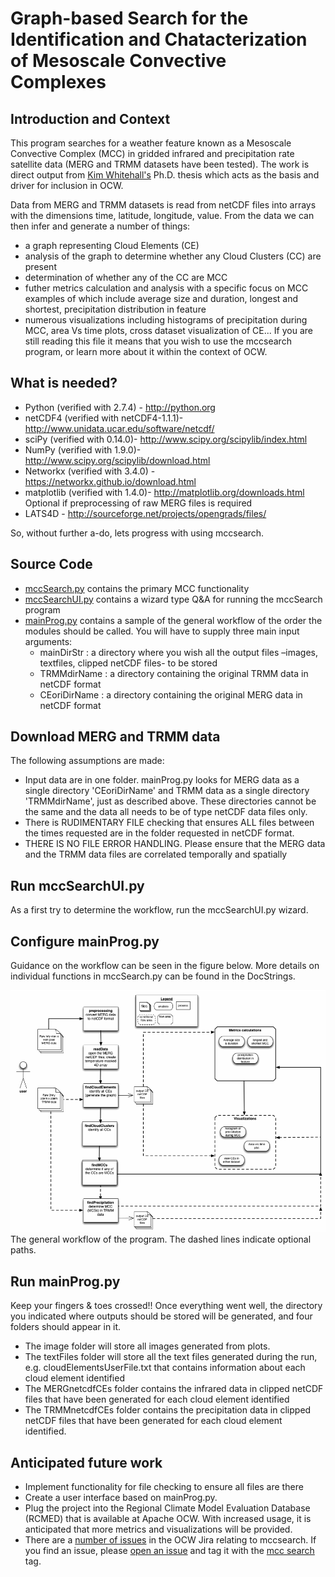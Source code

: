 # Graph-based Search for the Identification and Chatacterization of Mesoscale Convective Complexes

## Introduction and Context
This program searches for a weather feature known as a Mesoscale Convective Complex (MCC) in gridded infrared and precipitation rate satellite data (MERG and TRMM datasets have been tested). 
The work is direct output from [Kim Whitehall's](http://www.kimwhitehall.com/) Ph.D. thesis which acts as the basis and driver for inclusion in OCW.

Data from MERG and TRMM datasets is read from netCDF files into arrays with the dimensions time, latitude, longitude, value. From the data we can then infer and generate a number of things:
 * a graph representing Cloud Elements (CE)
 * analysis of the graph to determine whether any Cloud Clusters (CC) are present
 * determination of whether any of the CC are MCC
 * futher metrics calculation and analysis with a specific focus on MCC examples of which include average size and duration, longest and shortest, precipitation distribution in feature
 * numerous visualizations including histograms of precipitation during MCC, area Vs time plots, cross dataset visualization of CE... 
If you are still reading this file it means that you wish to use the mccsearch program, or learn more about it within the context of OCW.

## What is needed?
 * Python (verified with 2.7.4) - http://python.org
 * netCDF4 (verified with netCDF4-1.1.1)- http://www.unidata.ucar.edu/software/netcdf/
 * sciPy (verified with 0.14.0)- http://www.scipy.org/scipylib/index.html
 * NumPy (verified with 1.9.0)- http://www.scipy.org/scipylib/download.html
 * Networkx (verified with 3.4.0) - https://networkx.github.io/download.html
 * matplotlib (verified with 1.4.0)- http://matplotlib.org/downloads.html
 Optional if preprocessing of raw MERG files is required
 * LATS4D - http://sourceforge.net/projects/opengrads/files/

So, without further a-do, lets progress with using mccsearch.

## Source Code
 * [mccSearch.py](../code/mccSearch.py) contains the primary MCC functionality
 * [mccSearchUI.py](../code/mccSearchUI.py) contains a wizard type Q&A for running the mccSearch program
 * [mainProg.py](../code/mainProg.py) contains a sample of the  general workflow of the order the modules should be called. You will have to supply three main input arguments:
     * mainDirStr : a directory where you wish all the output files –images, textfiles, clipped netCDF files- to be stored
     * TRMMdirName : a directory containing the original TRMM data in netCDF format
     * CEoriDirName : a directory containing the original MERG data in netCDF format
  
## Download MERG and TRMM data
The following assumptions are made:
 * Input data are in one folder. mainProg.py looks for MERG data as a single directory 'CEoriDirName' and TRMM data as a single directory 'TRMMdirName', just as described above. These directories cannot be the same and the data all needs to be of type netCDF data files only.
 * There is RUDIMENTARY FILE checking that ensures ALL files between the times requested are in the folder requested in netCDF format. 
 * THERE IS NO FILE ERROR HANDLING. Please ensure that the MERG data and the TRMM data files are correlated temporally and spatially

## Run mccSearchUI.py
As a first try to determine the workflow, run the mccSearchUI.py wizard. 

## Configure mainProg.py
Guidance on the workflow can be seen in the figure below. More details on individual functions in mccSearch.py can be found in the DocStrings. 

![](./mccsearch_workflow.png)
The general workflow of the program. The dashed lines indicate optional paths. 

## Run mainProg.py
Keep your fingers & toes crossed!! Once everything went well, the directory you indicated where outputs should be stored will be generated, and four folders should appear in it. 
 * The image folder will store all images generated from plots.
 * The textFiles folder will store all the text files generated during the run, e.g. cloudElementsUserFile.txt that contains information about each cloud element identified
 * The MERGnetcdfCEs folder contains the infrared data in clipped netCDF files that have been generated for each cloud element identified
 * The TRMMnetcdfCEs folder contains the precipitation data in clipped netCDF files that have been generated for each cloud element identified.

## Anticipated future work
 * Implement functionality for file checking to ensure all files are there
 * Create a user interface based on mainProg.py. 
 * Plug the project into the Regional Climate Model Evaluation Database (RCMED) that is available at Apache OCW. 
With increased usage, it is anticipated that more metrics and visualizations will be provided. 
 * There are a [number of issues](http://s.apache.org/mccsearch) in the OCW Jira relating to mccsearch. If you find an issue, please [open an issue](https://issues.apache.org/jira/browse/climate) and tag it with the [mcc search](http://s.apache.org/mccsearch) tag.
